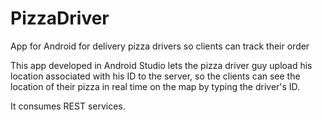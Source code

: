 # PizzaDriver
App for Android for delivery pizza drivers so clients can track their order

This app developed in Android Studio lets the pizza driver guy upload his location associated with his ID to the server, 
so the clients can see the location of their pizza in real time on the map by typing the driver's ID.

It consumes REST services.
